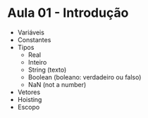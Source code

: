 # Aula 01 - Introdução

- Variáveis
- Constantes
- Tipos
	- Real
	- Inteiro
	- String (texto)
 	- Boolean (boleano: verdadeiro ou falso)
	- NaN (not a number)
- Vetores
- Hoisting
- Escopo
